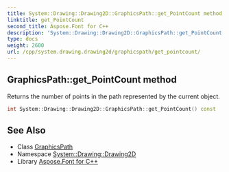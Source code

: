 ```yaml
---
title: System::Drawing::Drawing2D::GraphicsPath::get_PointCount method
linktitle: get_PointCount
second_title: Aspose.Font for C++
description: 'System::Drawing::Drawing2D::GraphicsPath::get_PointCount method. Returns the number of points in the path represented by the current object in C++.'
type: docs
weight: 2600
url: /cpp/system.drawing.drawing2d/graphicspath/get_pointcount/
---
```

## GraphicsPath::get_PointCount method


Returns the number of points in the path represented by the current object.

```cpp
int System::Drawing::Drawing2D::GraphicsPath::get_PointCount() const
```

## See Also

* Class [GraphicsPath](../)
* Namespace [System::Drawing::Drawing2D](../../)
* Library [Aspose.Font for C++](../../../)
